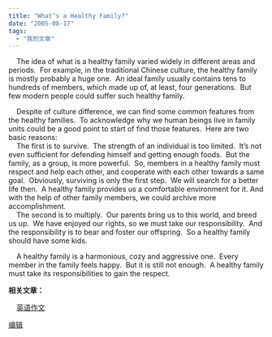 ```yaml
---
title: "What’s a Healthy Family?"
date: "2005-08-17"
tags: 
  - "我的文章"
---
```


    The idea of what is a healthy family varied widely in different areas and periods.  For example, in the traditional Chinese culture, the healthy family is mostly probably a huge one.  An ideal family usually contains tens to hundreds of members, which made up of, at least, four generations.  But few modern people could suffer such healthy family.

  
    Despite of culture difference, we can find some common features from the healthy families.  To acknowledge why we human beings live in family units could be a good point to start of find those features.  Here are two basic reasons:  
    The first is to survive.  The strength of an individual is too limited.  It’s not even sufficient for defending himself and getting enough foods.  But the family, as a group, is more powerful.  So, members in a healthy family must respect and help each other, and cooperate with each other towards a same goal.  Obviously, surviving is only the first step.  We will search for a better life then.  A healthy family provides us a comfortable environment for it. And with the help of other family members, we could archive more accomplishment.  
    The second is to multiply.  Our parents bring us to this world, and breed us up.  We have enjoyed our rights, so we must take our responsibility.  And the responsibility is to bear and foster our offspring.  So a healthy family should have some kids.

  
    A healthy family is a harmonious, cozy and aggressive one.  Every member in the family feels happy.  But it is still not enough.  A healthy family must take its responsibilities to gain the respect.

**相关文章：**

    [英语作文](http://spaces.msn.com/ruanqizhen/blog/cns!5852D4F797C53FB6!1074.entry)

[编辑](http://spaces.msn.com/ruanqizhen/PersonalSpace.aspx?_c11_BlogPart_handle=cns!1pU-rgQVTuuWM1TX8W8PfmDA!927&_c11_BlogPart_blogpart=blogentry&_c=BlogPart&_c02_owner=1)
